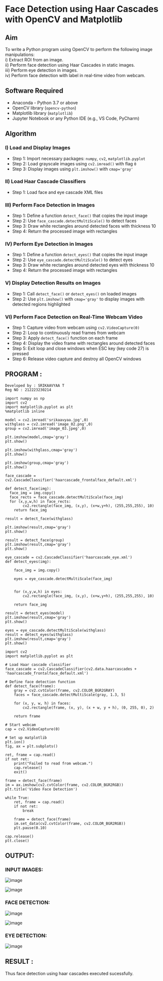 # Face Detection using Haar Cascades with OpenCV and Matplotlib

## Aim

To write a Python program using OpenCV to perform the following image manipulations:  
i) Extract ROI from an image.  
ii) Perform face detection using Haar Cascades in static images.  
iii) Perform eye detection in images.  
iv) Perform face detection with label in real-time video from webcam.

## Software Required

- Anaconda - Python 3.7 or above  
- OpenCV library (`opencv-python`)  
- Matplotlib library (`matplotlib`)  
- Jupyter Notebook or any Python IDE (e.g., VS Code, PyCharm)

## Algorithm

### I) Load and Display Images

- Step 1: Import necessary packages: `numpy`, `cv2`, `matplotlib.pyplot`  
- Step 2: Load grayscale images using `cv2.imread()` with flag `0`  
- Step 3: Display images using `plt.imshow()` with `cmap='gray'`

### II) Load Haar Cascade Classifiers

- Step 1: Load face and eye cascade XML files 
### III) Perform Face Detection in Images

- Step 1: Define a function `detect_face()` that copies the input image  
- Step 2: Use `face_cascade.detectMultiScale()` to detect faces  
- Step 3: Draw white rectangles around detected faces with thickness 10  
- Step 4: Return the processed image with rectangles  

### IV) Perform Eye Detection in Images

- Step 1: Define a function `detect_eyes()` that copies the input image  
- Step 2: Use `eye_cascade.detectMultiScale()` to detect eyes  
- Step 3: Draw white rectangles around detected eyes with thickness 10  
- Step 4: Return the processed image with rectangles  

### V) Display Detection Results on Images

- Step 1: Call `detect_face()` or `detect_eyes()` on loaded images  
- Step 2: Use `plt.imshow()` with `cmap='gray'` to display images with detected regions highlighted  

### VI) Perform Face Detection on Real-Time Webcam Video

- Step 1: Capture video from webcam using `cv2.VideoCapture(0)`  
- Step 2: Loop to continuously read frames from webcam  
- Step 3: Apply `detect_face()` function on each frame  
- Step 4: Display the video frame with rectangles around detected faces  
- Step 5: Exit loop and close windows when ESC key (key code 27) is pressed  
- Step 6: Release video capture and destroy all OpenCV windows

## PROGRAM :

```
Developed by : SRIKAAVYAA T
Reg NO : 212223230214
```
```
import numpy as np
import cv2 
import matplotlib.pyplot as plt
%matplotlib inline
```
```
model = cv2.imread('srikaavyaa.jpg',0)
withglass = cv2.imread('image_02.png',0)
group = cv2.imread('image_03.jpeg',0)
```
```
plt.imshow(model,cmap='gray')
plt.show()
```
```
plt.imshow(withglass,cmap='gray')
plt.show()
```
```
plt.imshow(group,cmap='gray')
plt.show()
```
```
face_cascade = cv2.CascadeClassifier('haarcascade_frontalface_default.xml')
```
```
def detect_face(img):
  face_img = img.copy()
  face_rects = face_cascade.detectMultiScale(face_img)   
  for (x,y,w,h) in face_rects: 
        cv2.rectangle(face_img, (x,y), (x+w,y+h), (255,255,255), 10) 
    return face_img
```
```
result = detect_face(withglass)
```
```
plt.imshow(result,cmap='gray')
plt.show()
```
```
result = detect_face(group)
plt.imshow(result,cmap='gray')
plt.show()
```
```
eye_cascade = cv2.CascadeClassifier('haarcascade_eye.xml')
def detect_eyes(img):
    
    face_img = img.copy()
  
    eyes = eye_cascade.detectMultiScale(face_img) 
    
    
    for (x,y,w,h) in eyes: 
        cv2.rectangle(face_img, (x,y), (x+w,y+h), (255,255,255), 10) 
        
    return face_img
```
```
result = detect_eyes(model)
plt.imshow(result,cmap='gray')
plt.show()
```
```
eyes = eye_cascade.detectMultiScale(withglass) 
result = detect_eyes(withglass)
plt.imshow(result,cmap='gray')
plt.show()
```
```
import cv2
import matplotlib.pyplot as plt

# Load Haar cascade classifier
face_cascade = cv2.CascadeClassifier(cv2.data.haarcascades + 'haarcascade_frontalface_default.xml')

# Define face detection function
def detect_face(frame):
    gray = cv2.cvtColor(frame, cv2.COLOR_BGR2GRAY)
    faces = face_cascade.detectMultiScale(gray, 1.3, 5)

    for (x, y, w, h) in faces:
        cv2.rectangle(frame, (x, y), (x + w, y + h), (0, 255, 0), 2)

    return frame

# Start webcam
cap = cv2.VideoCapture(0)

# Set up matplotlib
plt.ion()
fig, ax = plt.subplots()

ret, frame = cap.read()
if not ret:
    print("Failed to read from webcam.")
    cap.release()
    exit()

frame = detect_face(frame)
im = ax.imshow(cv2.cvtColor(frame, cv2.COLOR_BGR2RGB))
plt.title('Video Face Detection')

while True:
    ret, frame = cap.read()
    if not ret:
        break

    frame = detect_face(frame)
    im.set_data(cv2.cvtColor(frame, cv2.COLOR_BGR2RGB))
    plt.pause(0.10)

cap.release()
plt.close()

```

## OUTPUT:
### INPUT IMAGES:

![image](https://github.com/user-attachments/assets/96ea5690-5a57-4863-8f08-44c9474af7c7)

![image](https://github.com/user-attachments/assets/78da36d8-10c0-4668-bf99-92bfb0f7e427)

### FACE DETECTION:
![image](https://github.com/user-attachments/assets/d84ff4f4-87fc-4f31-a989-2198358a640f)

![image](https://github.com/user-attachments/assets/b77389cc-f4f5-4f26-a151-6324551b184a)

### EYE DETECTION:

![image](https://github.com/user-attachments/assets/2cde8f7e-4de8-41c2-98e8-9f567f302352)

## RESULT :
Thus face detection using haar cascades executed sucessfully.
  
